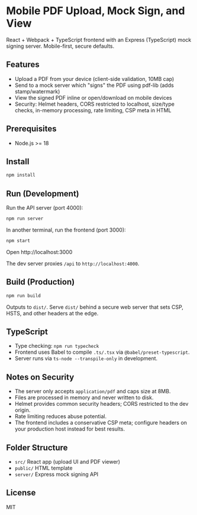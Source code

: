 # Mobile PDF Upload, Mock Sign, and View

React + Webpack + TypeScript frontend with an Express (TypeScript) mock signing server. Mobile-first, secure defaults.

## Features

- Upload a PDF from your device (client-side validation, 10MB cap)
- Send to a mock server which "signs" the PDF using pdf-lib (adds stamp/watermark)
- View the signed PDF inline or open/download on mobile devices
- Security: Helmet headers, CORS restricted to localhost, size/type checks, in-memory processing, rate limiting, CSP meta in HTML

## Prerequisites

- Node.js >= 18

## Install

```bash
npm install
```

## Run (Development)

Run the API server (port 4000):

```bash
npm run server
```

In another terminal, run the frontend (port 3000):

```bash
npm start
```

Open http://localhost:3000

The dev server proxies `/api` to `http://localhost:4000`.

## Build (Production)

```bash
npm run build
```

Outputs to `dist/`. Serve `dist/` behind a secure web server that sets CSP, HSTS, and other headers at the edge.

## TypeScript

- Type checking: `npm run typecheck`
- Frontend uses Babel to compile `.ts/.tsx` via `@babel/preset-typescript`.
- Server runs via `ts-node --transpile-only` in development.

## Notes on Security

- The server only accepts `application/pdf` and caps size at 8MB.
- Files are processed in memory and never written to disk.
- Helmet provides common security headers; CORS restricted to the dev origin.
- Rate limiting reduces abuse potential.
- The frontend includes a conservative CSP meta; configure headers on your production host instead for best results.

## Folder Structure

- `src/` React app (upload UI and PDF viewer)
- `public/` HTML template
- `server/` Express mock signing API

## License

MIT
